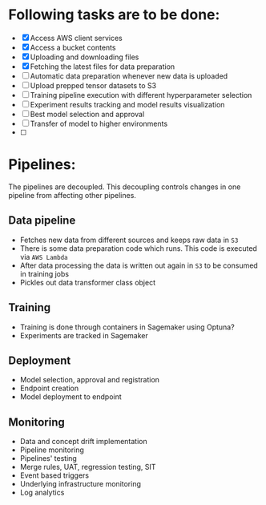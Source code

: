 # Following tasks are to be done:

- [X] Access AWS client services
- [X] Access a bucket contents
- [X] Uploading and downloading files
- [X] Fetching the latest files for data preparation
- [ ] Automatic data preparation whenever new data is uploaded
- [ ] Upload prepped tensor datasets to S3
- [ ] Training pipeline execution with different hyperparameter selection
- [ ] Experiment results tracking and model results visualization
- [ ] Best model selection and approval
- [ ] Transfer of model to higher environments
- [ ] 

# Pipelines:

The pipelines are decoupled. This decoupling controls changes in one pipeline from affecting other pipelines.

## Data pipeline

* Fetches new data from different sources and keeps raw data in `S3`
* There is some data preparation code which runs. This code is executed via `AWS Lambda`
* After data processing the data is written out again in `S3` to be consumed in training jobs
* Pickles out data transformer class object

## Training

* Training is done through containers in Sagemaker using Optuna?
* Experiments are tracked in Sagemaker

## Deployment

* Model selection, approval and registration
* Endpoint creation
* Model deployment to endpoint

## Monitoring

* Data and concept drift implementation
* Pipeline monitoring
* Pipelines' testing
* Merge rules, UAT, regression testing, SIT
* Event based triggers
* Underlying infrastructure monitoring
* Log analytics

